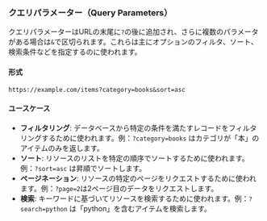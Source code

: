 ### クエリパラメーター（Query Parameters）

クエリパラメーターはURLの末尾に`?`の後に追加され、さらに複数のパラメータがある場合は`&`で区切られます。これらは主にオプションのフィルタ、ソート、検索条件などを指定するのに使われます。

#### 形式
```
https://example.com/items?category=books&sort=asc
```

#### ユースケース
- **フィルタリング**: データベースから特定の条件を満たすレコードをフィルタリングするために使われます。例：`?category=books` はカテゴリが「本」のアイテムのみを返します。
- **ソート**: リソースのリストを特定の順序でソートするために使われます。例：`?sort=asc` は昇順でソートします。
- **ページネーション**: リソースの特定のページをリクエストするために使われます。例：`?page=2`は2ページ目のデータをリクエストします。
- **検索**: キーワードに基づいてリソースを検索するために使われます。例：`?search=python` は「python」を含むアイテムを検索します。
